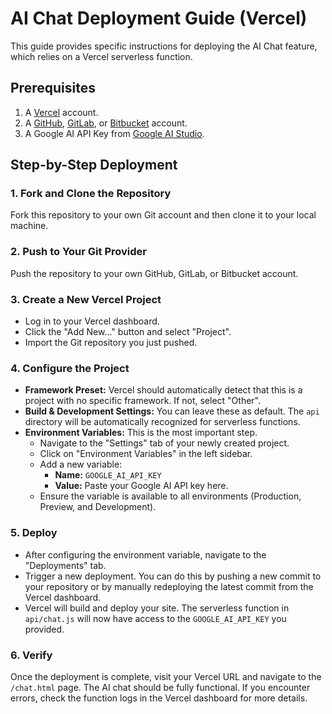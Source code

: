 # AI Chat Deployment Guide (Vercel)

This guide provides specific instructions for deploying the AI Chat feature, which relies on a Vercel serverless function.

## Prerequisites

1.  A [Vercel](https://vercel.com/) account.
2.  A [GitHub](https://github.com/), [GitLab](https://gitlab.com/), or [Bitbucket](https://bitbucket.org/) account.
3.  A Google AI API Key from [Google AI Studio](https://aistudio.google.com/).

## Step-by-Step Deployment

### 1. Fork and Clone the Repository

Fork this repository to your own Git account and then clone it to your local machine.

### 2. Push to Your Git Provider

Push the repository to your own GitHub, GitLab, or Bitbucket account.

### 3. Create a New Vercel Project

- Log in to your Vercel dashboard.
- Click the "Add New..." button and select "Project".
- Import the Git repository you just pushed.

### 4. Configure the Project

- **Framework Preset:** Vercel should automatically detect that this is a project with no specific framework. If not, select "Other".
- **Build & Development Settings:** You can leave these as default. The `api` directory will be automatically recognized for serverless functions.
- **Environment Variables:** This is the most important step.
    - Navigate to the "Settings" tab of your newly created project.
    - Click on "Environment Variables" in the left sidebar.
    - Add a new variable:
        - **Name:** `GOOGLE_AI_API_KEY`
        - **Value:** Paste your Google AI API key here.
    - Ensure the variable is available to all environments (Production, Preview, and Development).

### 5. Deploy

- After configuring the environment variable, navigate to the "Deployments" tab.
- Trigger a new deployment. You can do this by pushing a new commit to your repository or by manually redeploying the latest commit from the Vercel dashboard.
- Vercel will build and deploy your site. The serverless function in `api/chat.js` will now have access to the `GOOGLE_AI_API_KEY` you provided.

### 6. Verify

Once the deployment is complete, visit your Vercel URL and navigate to the `/chat.html` page. The AI chat should be fully functional. If you encounter errors, check the function logs in the Vercel dashboard for more details.